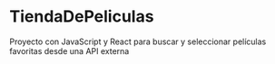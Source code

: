 # TiendaDePeliculas
Proyecto con JavaScript y React para buscar y seleccionar películas favoritas desde una API externa
